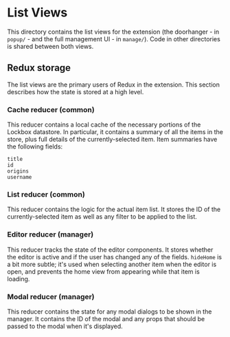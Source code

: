 # List Views

This directory contains the list views for the extension (the doorhanger - in `popup/` - and the full management UI - in `manage/`). Code in other directories is shared between both views.

## Redux storage

The list views are the primary users of Redux in the extension. This section describes how the state is stored at a high level.

### Cache reducer (common)

This reducer contains a local cache of the necessary portions of the Lockbox datastore. In particular, it contains a summary of all the items in the store, plus full details of the currently-selected item. Item summaries have the following fields:

```
title
id
origins
username
```

### List reducer (common)

This reducer contains the logic for the actual item list. It stores the ID of the currently-selected item as well as any filter to be applied to the list.

### Editor reducer (manager)

This reducer tracks the state of the editor components. It stores whether the editor is active and if the user has changed any of the fields. `hideHome` is a bit more subtle; it's used when selecting another item when the editor is open, and prevents the home view from appearing while that item is loading.

### Modal reducer (manager)

This reducer contains the state for any modal dialogs to be shown in the manager. It contains the ID of the modal and any props that should be passed to the modal when it's displayed.
